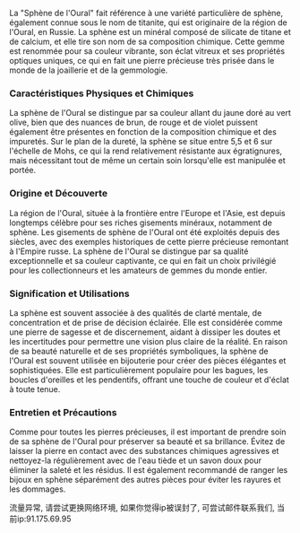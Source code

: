 La "Sphène de l'Oural" fait référence à une variété particulière de sphène, également connue sous le nom de titanite, qui est originaire de la région de l'Oural, en Russie. La sphène est un minéral composé de silicate de titane et de calcium, et elle tire son nom de sa composition chimique. Cette gemme est renommée pour sa couleur vibrante, son éclat vitreux et ses propriétés optiques uniques, ce qui en fait une pierre précieuse très prisée dans le monde de la joaillerie et de la gemmologie.

### Caractéristiques Physiques et Chimiques

La sphène de l'Oural se distingue par sa couleur allant du jaune doré au vert olive, bien que des nuances de brun, de rouge et de violet puissent également être présentes en fonction de la composition chimique et des impuretés. Sur le plan de la dureté, la sphène se situe entre 5,5 et 6 sur l'échelle de Mohs, ce qui la rend relativement résistante aux égratignures, mais nécessitant tout de même un certain soin lorsqu'elle est manipulée et portée.

### Origine et Découverte

La région de l'Oural, située à la frontière entre l'Europe et l'Asie, est depuis longtemps célèbre pour ses riches gisements minéraux, notamment de sphène. Les gisements de sphène de l'Oural ont été exploités depuis des siècles, avec des exemples historiques de cette pierre précieuse remontant à l'Empire russe. La sphène de l'Oural se distingue par sa qualité exceptionnelle et sa couleur captivante, ce qui en fait un choix privilégié pour les collectionneurs et les amateurs de gemmes du monde entier.

### Signification et Utilisations

La sphène est souvent associée à des qualités de clarté mentale, de concentration et de prise de décision éclairée. Elle est considérée comme une pierre de sagesse et de discernement, aidant à dissiper les doutes et les incertitudes pour permettre une vision plus claire de la réalité. En raison de sa beauté naturelle et de ses propriétés symboliques, la sphène de l'Oural est souvent utilisée en bijouterie pour créer des pièces élégantes et sophistiquées. Elle est particulièrement populaire pour les bagues, les boucles d'oreilles et les pendentifs, offrant une touche de couleur et d'éclat à toute tenue.

### Entretien et Précautions

Comme pour toutes les pierres précieuses, il est important de prendre soin de sa sphène de l'Oural pour préserver sa beauté et sa brillance. Évitez de laisser la pierre en contact avec des substances chimiques agressives et nettoyez-la régulièrement avec de l'eau tiède et un savon doux pour éliminer la saleté et les résidus. Il est également recommandé de ranger les bijoux en sphène séparément des autres pièces pour éviter les rayures et les dommages.

流量异常, 请尝试更换网络环境, 如果你觉得ip被误封了, 可尝试邮件联系我们, 当前ip:91.175.69.95